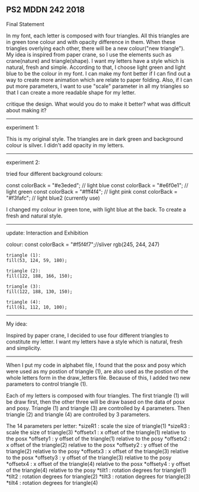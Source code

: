 ## PS2 MDDN 242 2018

Final Statement


In my font, each letter is composed with four triangles. All this triangles are in green tone colour and with opacity difference in them. When these triangles overlying each other, there will be a new colour("new triangle"). My idea is inspired from paper crane, so I use the elements such as crane(nature) and triangle(shape). I want my letters have a style which is natural, fresh and simple. According to that, I choose light green and light blue to be the colour in my font. I can make my font better if I can find out a way to create more animation which are relate to paper folding. Also, if I can put more parameters, I want to use "scale" parameter in all my triangles so that I can create a more readable shape for my letter.

critique the design. What would you do to make it better? what was difficult about making it?
****************
experiment 1:

This is my original style. The triangles are in dark green and background colour is silver. I didn't add opacity in my letters.

****************
experiment 2:

tried four different background colours:

const colorBack    = "#e3eded"; // light blue
const colorBack    = "#e6f0e1"; // light green
const colorBack    = "#fff4f4"; // light pink
const colorBack    = "#f3fafc"; // light blue2 (currently use)

I changed my colour in green tone, with light blue at the back. To create a fresh and natural style.

****************
update: Interaction and Exhibition

colour:
	const colorBack   = "#f5f4f7";//sliver rgb(245, 244, 247)

	triangle (1):
	fill(53, 124, 59, 180);

	triangle (2):
	fill(122, 188, 166, 150);

	triangle (3):
	fill(122, 188, 130, 150);

	triangle (4):
	fill(61, 112, 10, 100);
****************
My idea:

Inspired by paper crane, I decided to use four different triangles to constitute my letter. I want my letters have a style which is natural, fresh and simplicity.

****************



When I put my code in alphabet file, I found that the posx and posy which were used as my postion of triangle (1), are also used as the postion of the whole letters form in the draw_letters file. Because of this, I added two new parameters to control triangle (1).

Each of my letters is composed with four triangles. The first triangle (1) will be draw first, then the other three will be draw based on the data of posx and posy. Triangle (1) and triangle (3) are controlled by 4 parameters. Then triangle (2) and triangle (4) are controlled by 3 parameters.

The 14 parameters per letter:
*sizeR1 : scale the size of triangle(1)
*sizeR3 : scale the size of triangle(3)
*offsetx1 : x offset of the triangle(1) relative to the posx
*offsety1 : y offset of the triangle(1) relative to the posy
*offsetx2 : x offset of the triangle(2) relative to the posx
*offsety2 : y offset of the triangle(2) relative to the posy
*offsetx3 : x offset of the triangle(3) relative to the posx
*offsety3 : y offset of the triangle(3) relative to the posy
*offsetx4 : x offset of the triangle(4) relative to the posx
*offsety4 : y offset of the triangle(4) relative to the posy
*tilt1 : rotation degrees for triangle(1)
*tilt2 : rotation degrees for triangle(2)
*tilt3 : rotation degrees for triangle(3)
*tilt4 : rotation degrees for triangle(4)


